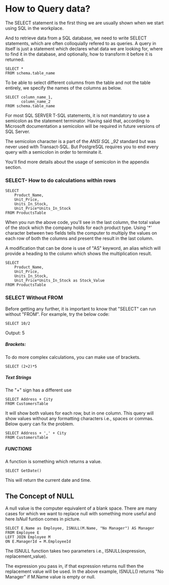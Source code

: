 # How to Query data?

The SELECT statement is the first thing we are usually shown when we start using SQL in the workplace.

And to retrieve data from a SQL database, we need to write SELECT statements, which are often colloquially refered to as queries. 
A query in itself is just a statement which declares what data we are looking for, where to find it in the database, and optionally, how to transform it before it is returned. 

```
SELECT *
FROM schema.table_name
```

To be able to select different columns from the table and not the table entirely, we specify the names of the columns as below.

```
SELECT column_name_1, 
       column_name_2
FROM schema.table_name
```

For most SQL SERVER T-SQL statements, it is not mandatory to use a semicolon as the statement terminator. Having said that, according to Microsoft documentation a semicolon will be required in future versions of SQL Server.

The semicolon character is a part of the *ANSI SQL _92* standard but was never used with Transact-SQL.
But PostgreSQL requires you to end every query with a semicolon in order to terminate it.

You'll find more details about the usage of semicolon in the appendix section.


### SELECT- How to do calculations within rows

```
SELECT 
    Product_Name, 
    Unit_Price, 
    Units_In_Stock, 
    Unit_Price*Units_In_Stock
FROM ProductsTable
```
When you run the above code, you'll see in the last column, the total value of the stock which the company holds for each product type. Using '*' character between two fields tells the computer to multiply the values on each row of both the columns and present the result in the last column.

A modification that can be done is use of "AS" keyword, an alias which will provide a heading to the column which shows the multiplication result.

```
SELECT 
    Product_Name, 
    Unit_Price, 
    Units_In_Stock, 
    Unit_Price*Units_In_Stock as Stock_Value
FROM ProductsTable
```

### SELECT Without FROM
Before getting any further, it is important to know that "SELECT" can run without "FROM".
For example, try the below code:
```
SELECT 10/2
```
Output: 5

##### Brackets:
 To do more complex calculations, you can make use of brackets. 

```
SELECT (2+2)*5
```

##### Text Strings

The "+" sign has a different use
```
SELECT Address + City
FROM CustomersTable
```
It will show both values for each row, but in one column. This query will show values without any formatting characters i.e., spaces or commas. Below query can fix the problem.
```
SELECT Address + ',' + City
FROM CustomersTable
```

##### FUNCTIONS
A function is something which returns a value.
```
SELECT GetDate()
```
This will return the current date and time.


## The Concept of NULL

A null value is the computer equivalent of a blank space. There are many cases for which we want to replace null with something more useful and here *IsNull* funtion comes in picture.

```
SELECT E.Name as Employee, ISNULL(M.Name, "No Manager") AS Manager
FROM Employee E
LEFT JOIN Employee M
ON E.ManagerId = M.EmployeeId
```

The ISNULL function takes two parameters i.e., ISNULL(expression, replacement_value).

The expression you pass in, if that expression returns null then the replacement value will be used.
In the above example, ISNULL() returns "No Manager" if M.Name value is empty or null.




